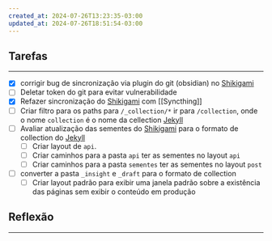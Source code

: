 ```yaml
---
created_at: 2024-07-26T13:23:35-03:00
updated_at: 2024-07-26T18:51:54-03:00
---
```

## Tarefas
---
- [x] corrigir bug de sincronização via plugin do git (obsidian) no [Shikigami](../sementes/2024/06/2024-06-30-Shikigami.md)
- [ ] Deletar token do git para evitar vulnerabilidade
- [x] Refazer sincronização do [Shikigami](../sementes/2024/06/2024-06-30-Shikigami.md) com [[Syncthing]]
- [ ] Criar filtro para os paths para `/_collection/*` ir para `/collection`, onde o nome `collection` é o nome da cellection [Jekyll](../_insight/2024/07/2024-07-10-Jekyll.md)
- [ ] Avaliar atualização das sementes do [Shikigami](../sementes/2024/06/2024-06-30-Shikigami.md) para o formato de collection do [Jekyll](../_insight/2024/07/2024-07-10-Jekyll.md)
	- [ ] Criar layout de `api`.
	- [ ] Criar caminhos para a pasta `api` ter as sementes no layout `api`
	- [ ] Criar caminhos para a pasta `sementes` ter as sementes no layout `post`
- [ ] converter a pasta `_insight` e `_draft` para o formato de collection
	- [ ] Criar layout padrão para exibir uma janela padrão sobre a existência das páginas sem exibir o conteúdo em produção

##  Reflexão
---
